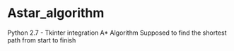 # Astar_algorithm

Python 2.7 - Tkinter integration
A* Algorithm
Supposed to find the shortest path from start to finish
